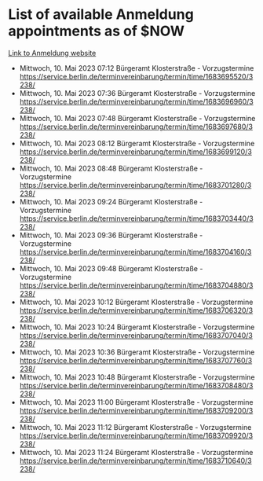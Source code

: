 # List of available Anmeldung appointments as of $NOW
[Link to Anmeldung website](https://service.berlin.de/terminvereinbarung/termin/tag.php?termin=1&anliegen[]=120686&dienstleisterlist=122210,122217,327316,122219,327312,122227,327314,122231,327346,122243,327348,122254,122252,329742,122260,329745,122262,329748,122271,327278,122273,327274,122277,327276,330436,122280,327294,122282,327290,122284,327292,122291,327270,122285,327266,122286,327264,122296,327268,150230,329760,122297,327286,122294,327284,122312,329763,122314,329775,122304,327330,122311,327334,122309,327332,317869,122281,327352,122279,329772,122283,122276,327324,122274,327326,122267,329766,122246,327318,122251,327320,122257,327322,122208,327298,122226,327300&herkunft=http%3A%2F%2Fservice.berlin.de%2Fdienstleistung%2F120686%2F)
- Mittwoch, 10. Mai 2023 07:12 Bürgeramt Klosterstraße - Vorzugstermine https://service.berlin.de/terminvereinbarung/termin/time/1683695520/3238/
- Mittwoch, 10. Mai 2023 07:36 Bürgeramt Klosterstraße - Vorzugstermine https://service.berlin.de/terminvereinbarung/termin/time/1683696960/3238/
- Mittwoch, 10. Mai 2023 07:48 Bürgeramt Klosterstraße - Vorzugstermine https://service.berlin.de/terminvereinbarung/termin/time/1683697680/3238/
- Mittwoch, 10. Mai 2023 08:12 Bürgeramt Klosterstraße - Vorzugstermine https://service.berlin.de/terminvereinbarung/termin/time/1683699120/3238/
- Mittwoch, 10. Mai 2023 08:48 Bürgeramt Klosterstraße - Vorzugstermine https://service.berlin.de/terminvereinbarung/termin/time/1683701280/3238/
- Mittwoch, 10. Mai 2023 09:24 Bürgeramt Klosterstraße - Vorzugstermine https://service.berlin.de/terminvereinbarung/termin/time/1683703440/3238/
- Mittwoch, 10. Mai 2023 09:36 Bürgeramt Klosterstraße - Vorzugstermine https://service.berlin.de/terminvereinbarung/termin/time/1683704160/3238/
- Mittwoch, 10. Mai 2023 09:48 Bürgeramt Klosterstraße - Vorzugstermine https://service.berlin.de/terminvereinbarung/termin/time/1683704880/3238/
- Mittwoch, 10. Mai 2023 10:12 Bürgeramt Klosterstraße - Vorzugstermine https://service.berlin.de/terminvereinbarung/termin/time/1683706320/3238/
- Mittwoch, 10. Mai 2023 10:24 Bürgeramt Klosterstraße - Vorzugstermine https://service.berlin.de/terminvereinbarung/termin/time/1683707040/3238/
- Mittwoch, 10. Mai 2023 10:36 Bürgeramt Klosterstraße - Vorzugstermine https://service.berlin.de/terminvereinbarung/termin/time/1683707760/3238/
- Mittwoch, 10. Mai 2023 10:48 Bürgeramt Klosterstraße - Vorzugstermine https://service.berlin.de/terminvereinbarung/termin/time/1683708480/3238/
- Mittwoch, 10. Mai 2023 11:00 Bürgeramt Klosterstraße - Vorzugstermine https://service.berlin.de/terminvereinbarung/termin/time/1683709200/3238/
- Mittwoch, 10. Mai 2023 11:12 Bürgeramt Klosterstraße - Vorzugstermine https://service.berlin.de/terminvereinbarung/termin/time/1683709920/3238/
- Mittwoch, 10. Mai 2023 11:24 Bürgeramt Klosterstraße - Vorzugstermine https://service.berlin.de/terminvereinbarung/termin/time/1683710640/3238/
